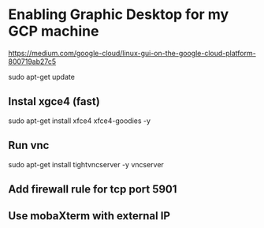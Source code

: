 # Enabling Graphic Desktop for my GCP machine
https://medium.com/google-cloud/linux-gui-on-the-google-cloud-platform-800719ab27c5

sudo apt-get update

## Instal xgce4 (fast)
sudo apt-get install xfce4 xfce4-goodies -y

## Run vnc
sudo apt-get install tightvncserver -y
vncserver

## Add firewall rule for tcp port 5901

## Use mobaXterm with external IP